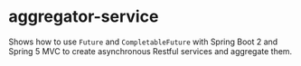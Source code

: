 # aggregator-service

Shows how to use `Future` and `CompletableFuture` with Spring Boot 2 and Spring 5 MVC to create asynchronous Restful services and aggregate them.